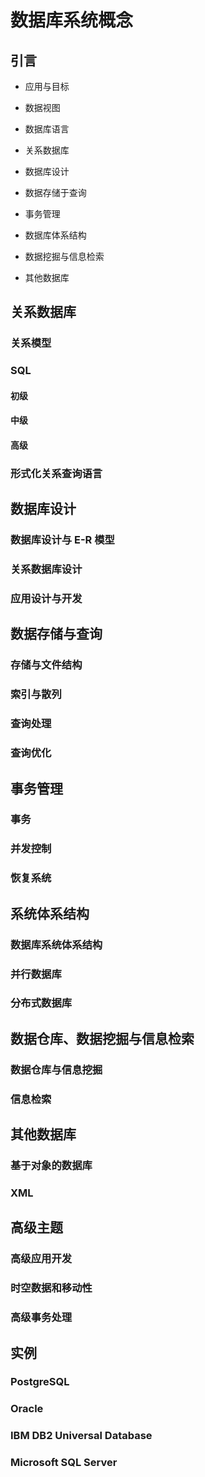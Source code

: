 # 数据库系统概念

## 引言

- 应用与目标

- 数据视图

- 数据库语言

- 关系数据库

- 数据库设计

- 数据存储于查询

- 事务管理

- 数据库体系结构

- 数据挖掘与信息检索

- 其他数据库

## 关系数据库

### 关系模型

### SQL

#### 初级

#### 中级

#### 高级

### 形式化关系查询语言

## 数据库设计

### 数据库设计与 E-R 模型

### 关系数据库设计

### 应用设计与开发

## 数据存储与查询

### 存储与文件结构

### 索引与散列

### 查询处理

### 查询优化

## 事务管理

### 事务

### 并发控制

### 恢复系统

## 系统体系结构

### 数据库系统体系结构

### 并行数据库

### 分布式数据库

## 数据仓库、数据挖掘与信息检索

### 数据仓库与信息挖掘

### 信息检索

## 其他数据库

### 基于对象的数据库

### XML

## 高级主题

### 高级应用开发

### 时空数据和移动性

### 高级事务处理

## 实例

### PostgreSQL

### Oracle

### IBM DB2 Universal Database

### Microsoft SQL Server
